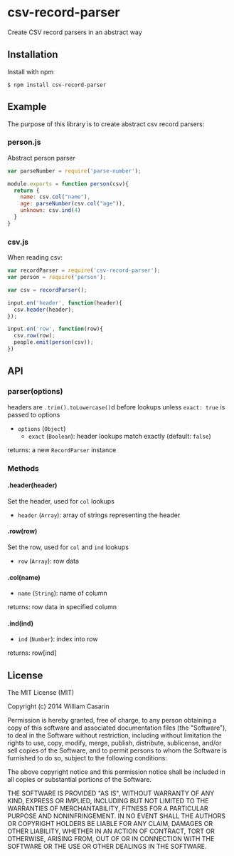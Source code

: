 
# csv-record-parser

  Create CSV record parsers in an abstract way

## Installation

  Install with npm

    $ npm install csv-record-parser

## Example

The purpose of this library is to create abstract csv record parsers:

### person.js

Abstract person parser

```js
var parseNumber = require('parse-number');

module.exports = function person(csv){
  return {
    name: csv.col("name"),
    age: parseNumber(csv.col("age")),
    unknown: csv.ind(4)
  }
}
```

### csv.js

When reading csv:

```js
var recordParser = require('csv-record-parser');
var person = require('person');

var csv = recordParser();

input.on('header', function(header){
  csv.header(header);
});

input.on('row', function(row){
  csv.row(row);
  people.emit(person(csv));
}) 
```

## API

### parser(options)

headers are `.trim().toLowercase()`d before lookups unless `exact: true` is
passed to options

* `options` (`Object`)
  - `exact` (`Boolean`): header lookups match exactly (default: `false`)

returns: a new `RecordParser` instance

### Methods

#### .header(header)

Set the header, used for `col` lookups

* `header` (`Array`): array of strings representing the header

#### .row(row)

Set the row, used for `col` and `ind` lookups

* `row` (`Array`): row data

#### .col(name)

* `name` (`String`): name of column

returns: row data in specified column

#### .ind(ind)

* `ind` (`Number`): index into row

returns: row[ind]

## License

  The MIT License (MIT)

  Copyright (c) 2014 William Casarin

  Permission is hereby granted, free of charge, to any person obtaining a copy
  of this software and associated documentation files (the "Software"), to deal
  in the Software without restriction, including without limitation the rights
  to use, copy, modify, merge, publish, distribute, sublicense, and/or sell
  copies of the Software, and to permit persons to whom the Software is
  furnished to do so, subject to the following conditions:

  The above copyright notice and this permission notice shall be included in
  all copies or substantial portions of the Software.

  THE SOFTWARE IS PROVIDED "AS IS", WITHOUT WARRANTY OF ANY KIND, EXPRESS OR
  IMPLIED, INCLUDING BUT NOT LIMITED TO THE WARRANTIES OF MERCHANTABILITY,
  FITNESS FOR A PARTICULAR PURPOSE AND NONINFRINGEMENT. IN NO EVENT SHALL THE
  AUTHORS OR COPYRIGHT HOLDERS BE LIABLE FOR ANY CLAIM, DAMAGES OR OTHER
  LIABILITY, WHETHER IN AN ACTION OF CONTRACT, TORT OR OTHERWISE, ARISING FROM,
  OUT OF OR IN CONNECTION WITH THE SOFTWARE OR THE USE OR OTHER DEALINGS IN
  THE SOFTWARE.

